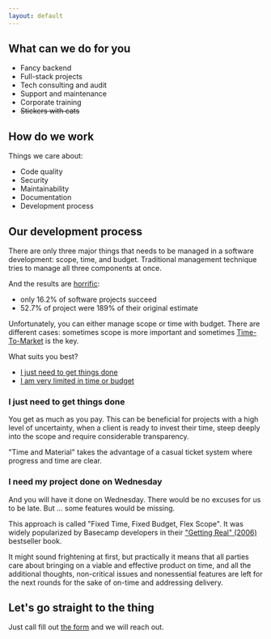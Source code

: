 ```yaml
---
layout: default
---
```


## What can we do for you

- Fancy backend
- Full-stack projects
- Tech consulting and audit
- Support and maintenance
- Corporate training
- ~~Stickers with cats~~


## How do we work

Things we care about:
- Code quality
- Security
- Maintainability
- Documentation
- Development process

## Our development process

There are only three major things that needs to be managed in a software development: scope, time, and budget. Traditional management technique tries to manage all three components at once.

And the results are [horrific](https://www.projectsmart.co.uk/white-papers/chaos-report.pdf):
- only 16.2% of software projects succeed
- 52.7% of project were 189% of their original estimate

Unfortunately, you can either manage scope or time with budget.
There are different cases: sometimes scope is more important and sometimes [Time-To-Market](https://en.wikipedia.org/wiki/Time_to_market) is the key.

What suits you best?
- [I just need to get things done](#i-just-need-to-get-things-done)
- [I am very limited in time or budget](#i-need-my-project-done-on-wednesday)

### I just need to get things done

You get as much as you pay.
This can be beneficial for projects with a high level of uncertainty, when a client is ready to invest their time, steep deeply into the scope and require considerable transparency.

"Time and Material" takes the advantage of a casual ticket system where progress and time are clear.

### I need my project done on Wednesday

And you will have it done on Wednesday.
There would be no excuses for us to be late.
But ... some features would be missing.

This approach is called "Fixed Time, Fixed Budget, Flex Scope".
It was widely popularized by Basecamp developers in their ["Getting Real" (2006)](https://gettingreal.37signals.com/) bestseller book.

It might sound frightening at first, but practically it means that all parties care about bringing on a viable and effective product on time, and all the additional thoughts, non-critical issues and nonessential features are left for the next rounds for the sake of on-time and addressing delivery.


## Let's go straight to the thing

Just call fill out [the form](https://goo.gl/forms/fddh13DYaiEWfAVy1) and we will reach out.
